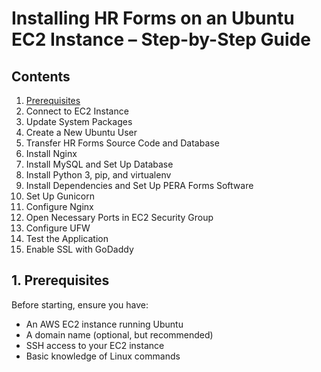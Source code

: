 # Installing HR Forms on an Ubuntu EC2 Instance – Step-by-Step Guide

## Contents
1. [Prerequisites](#1.Prerequisites)
2. Connect to EC2 Instance 
3. Update System Packages 
4. Create a New Ubuntu User
5. Transfer HR Forms Source Code and Database
6. Install Nginx 
7. Install MySQL and Set Up Database 
8. Install Python 3, pip, and virtualenv
9. Install Dependencies and Set Up PERA Forms Software
10. Set Up Gunicorn 
11. Configure Nginx
12. Open Necessary Ports in EC2 Security Group
13. Configure UFW
14. Test the Application
15. Enable SSL with GoDaddy

## 1. Prerequisites
Before starting, ensure you have:
  * An AWS EC2 instance running Ubuntu
  * A domain name (optional, but recommended)
  * SSH access to your EC2 instance
  * Basic knowledge of Linux commands
